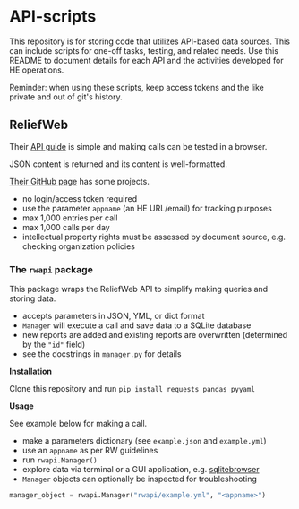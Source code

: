 # API-scripts

This repository is for storing code that utilizes API-based data sources. This can include scripts for one-off tasks, testing, and related needs. Use this README to document details for each API and the activities developed for HE operations.

Reminder: when using these scripts, keep access tokens and the like private and out of git's history.

## ReliefWeb

Their [API guide](https://reliefweb.int/help/api) is simple and making calls can be tested in a browser.

JSON content is returned and its content is well-formatted.

[Their GitHub page](https://github.com/reliefweb) has some projects.

- no login/access token required
- use the parameter `appname` (an HE URL/email) for tracking purposes
- max 1,000 entries per call
- max 1,000 calls per day
- intellectual property rights must be assessed by document source, e.g. checking organization policies

### The `rwapi` package

This package wraps the ReliefWeb API to simplify making queries and storing data.

- accepts parameters in JSON, YML, or dict format 
- `Manager` will execute a call and save data to a SQLite database
- new reports are added and existing reports are overwritten (determined by the `"id"` field)
- see the docstrings in `manager.py` for details

**Installation**

Clone this repository and run `pip install requests pandas pyyaml`

**Usage**

See example below for making a call.

- make a parameters dictionary (see `example.json` and `example.yml`)
- use an `appname` as per RW guidelines
- run `rwapi.Manager()`
- explore data via terminal or a GUI application, e.g. [sqlitebrowser](https://sqlitebrowser.org/)
- `Manager` objects can optionally be inspected for troubleshooting

```python
manager_object = rwapi.Manager("rwapi/example.yml", "<appname>")
```
